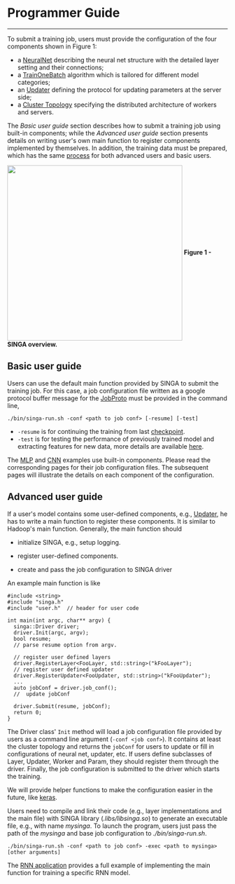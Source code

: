 # Programmer Guide

---

To submit a training job, users must provide the configuration of the
four components shown in Figure 1:

  * a [NeuralNet](neural-net.html) describing the neural net structure with the detailed layer setting and their connections;
  * a [TrainOneBatch](train-one-batch.html) algorithm which is tailored for different model categories;
  * an [Updater](updater.html) defining the protocol for updating parameters at the server side;
  * a [Cluster Topology](distributed-training.html) specifying the distributed architecture of workers and servers.

The *Basic user guide* section describes how to submit a training job using
built-in components; while the *Advanced user guide* section presents details
on writing user's own main function to register components implemented by
themselves. In addition, the training data must be prepared, which has the same
[process](data.html) for both advanced users and basic users.

<img src="../../images/overview.png" align="center" width="400px"/>
<span><strong>Figure 1 - SINGA overview.</strong></span>



## Basic user guide

Users can use the default main function provided by SINGA to submit the training
job. For this case, a job configuration file written as a google protocol
buffer message for the [JobProto](../api/classsinga_1_1JobProto.html) must be provided in the command line,

    ./bin/singa-run.sh -conf <path to job conf> [-resume] [-test]

* `-resume` is for continuing the training from last [checkpoint](checkpoint.html).
* `-test` is for testing the performance of previously trained model and extracting features for new data,
more details are available [here](test.html).

The [MLP](mlp.html) and [CNN](cnn.html)
examples use built-in components. Please read the corresponding pages for their
job configuration files. The subsequent pages will illustrate the details on
each component of the configuration.

## Advanced user guide

If a user's model contains some user-defined components, e.g.,
[Updater](updater.html), he has to write a main function to
register these components. It is similar to Hadoop's main function. Generally,
the main function should

  * initialize SINGA, e.g., setup logging.

  * register user-defined components.

  * create and pass the job configuration to SINGA driver

An example main function is like

    #include <string>
    #include "singa.h"
    #include "user.h"  // header for user code

    int main(int argc, char** argv) {
      singa::Driver driver;
      driver.Init(argc, argv);
      bool resume;
      // parse resume option from argv.

      // register user defined layers
      driver.RegisterLayer<FooLayer, std::string>("kFooLayer");
      // register user defined updater
      driver.RegisterUpdater<FooUpdater, std::string>("kFooUpdater");
      ...
      auto jobConf = driver.job_conf();
      //  update jobConf

      driver.Submit(resume, jobConf);
      return 0;
    }

The Driver class' `Init` method will load a job configuration file provided by
users as a command line argument (`-conf <job conf>`). It contains at least the
cluster topology and returns the `jobConf` for users to update or fill in
configurations of neural net, updater, etc. If users define subclasses of
Layer, Updater, Worker and Param, they should register them through the driver.
Finally, the job configuration is submitted to the driver which starts the
training.

We will provide helper functions to make the configuration easier in the
future, like [keras](https://github.com/fchollet/keras).

Users need to compile and link their code (e.g., layer implementations and the main
file) with SINGA library (*.libs/libsinga.so*) to generate an
executable file, e.g., with name *mysinga*.  To launch the program, users just pass the
path of the *mysinga* and base job configuration to *./bin/singa-run.sh*.

    ./bin/singa-run.sh -conf <path to job conf> -exec <path to mysinga> [other arguments]

The [RNN application](rnn.html) provides a full example of
implementing the main function for training a specific RNN model.
